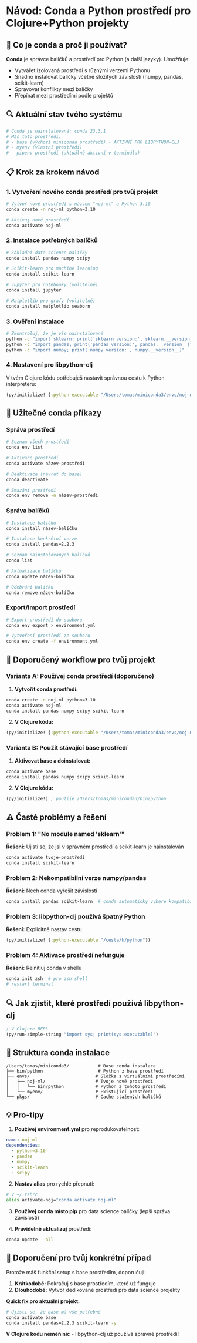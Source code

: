 # Návod: Conda a Python prostředí pro Clojure+Python projekty

## 🎯 Co je conda a proč ji používat?

**Conda** je správce balíčků a prostředí pro Python (a další jazyky). Umožňuje:
- Vytvářet izolovaná prostředí s různými verzemi Pythonu
- Snadno instalovat balíčky včetně složitých závislostí (numpy, pandas, scikit-learn)
- Spravovat konflikty mezi balíčky
- Přepínat mezi prostředími podle projektů

## 🔍 Aktuální stav tvého systému

```bash
# Conda je nainstalovaná: conda 23.3.1
# Máš tato prostředí:
# - base (výchozí miniconda prostředí) - AKTIVNÍ PRO LIBPYTHON-CLJ
# - myenv (vlastní prostředí)
# - pipenv prostředí (aktuálně aktivní v terminálu)
```

## 📋 Krok za krokem návod

### 1. Vytvoření nového conda prostředí pro tvůj projekt

```bash
# Vytvoř nové prostředí s názvem "noj-ml" a Python 3.10
conda create -n noj-ml python=3.10

# Aktivuj nové prostředí
conda activate noj-ml
```

### 2. Instalace potřebných balíčků

```bash
# Základní data science balíčky
conda install pandas numpy scipy

# Scikit-learn pro machine learning
conda install scikit-learn

# Jupyter pro notebooky (volitelné)
conda install jupyter

# Matplotlib pro grafy (volitelné)
conda install matplotlib seaborn
```

### 3. Ověření instalace

```bash
# Zkontroluj, že je vše nainstalované
python -c "import sklearn; print('sklearn version:', sklearn.__version__)"
python -c "import pandas; print('pandas version:', pandas.__version__)"
python -c "import numpy; print('numpy version:', numpy.__version__)"
```

### 4. Nastavení pro libpython-clj

V tvém Clojure kódu potřebuješ nastavit správnou cestu k Python interpreteru:

```clojure
(py/initialize! {:python-executable "/Users/tomas/miniconda3/envs/noj-ml/bin/python"})
```

## 🔧 Užitečné conda příkazy

### Správa prostředí
```bash
# Seznam všech prostředí
conda env list

# Aktivace prostředí
conda activate název-prostředí

# Deaktivace (návrat do base)
conda deactivate

# Smazání prostředí
conda env remove -n název-prostředí
```

### Správa balíčků
```bash
# Instalace balíčku
conda install název-balíčku

# Instalace konkrétní verze
conda install pandas=2.2.3

# Seznam nainstalovaných balíčků
conda list

# Aktualizace balíčku
conda update název-balíčku

# Odebrání balíčku
conda remove název-balíčku
```

### Export/Import prostředí
```bash
# Export prostředí do souboru
conda env export > environment.yml

# Vytvoření prostředí ze souboru
conda env create -f environment.yml
```

## 🚀 Doporučený workflow pro tvůj projekt

### Varianta A: Používej conda prostředí (doporučeno)

1. **Vytvořit conda prostředí:**
```bash
conda create -n noj-ml python=3.10
conda activate noj-ml
conda install pandas numpy scipy scikit-learn
```

2. **V Clojure kódu:**
```clojure
(py/initialize! {:python-executable "/Users/tomas/miniconda3/envs/noj-ml/bin/python"})
```

### Varianta B: Použít stávající base prostředí

1. **Aktivovat base a doinstalovat:**
```bash
conda activate base
conda install pandas numpy scipy scikit-learn
```

2. **V Clojure kódu:**
```clojure
(py/initialize!) ; použije /Users/tomas/miniconda3/bin/python
```

## ⚠️ Časté problémy a řešení

### Problem 1: "No module named 'sklearn'"
**Řešení:** Ujisti se, že jsi v správném prostředí a scikit-learn je nainstalován
```bash
conda activate tvoje-prostředí
conda install scikit-learn
```

### Problem 2: Nekompatibilní verze numpy/pandas
**Řešení:** Nech conda vyřešit závislosti
```bash
conda install pandas scikit-learn  # conda automaticky vybere kompatibilní verze
```

### Problem 3: libpython-clj používá špatný Python
**Řešení:** Explicitně nastav cestu
```clojure
(py/initialize! {:python-executable "/cesta/k/python"})
```

### Problem 4: Aktivace prostředí nefunguje
**Řešení:** Reinitiuj conda v shellu
```bash
conda init zsh  # pro zsh shell
# restart terminal
```

## 🔍 Jak zjistit, které prostředí používá libpython-clj

```clojure
; V Clojure REPL
(py/run-simple-string "import sys; print(sys.executable)")
```

## 📁 Struktura conda instalace

```
/Users/tomas/miniconda3/           # Base conda instalace
├── bin/python                     # Python z base prostředí
├── envs/                         # Složka s virtuálními prostředími
│   ├── noj-ml/                   # Tvoje nové prostředí
│   │   └── bin/python            # Python z tohoto prostředí
│   └── myenv/                    # Existující prostředí
└── pkgs/                         # Cache stažených balíčků
```

## 💡 Pro-tipy

1. **Používej environment.yml** pro reprodukovatelnost:
```yaml
name: noj-ml
dependencies:
  - python=3.10
  - pandas
  - numpy
  - scikit-learn
  - scipy
```

2. **Nastav alias** pro rychlé přepnutí:
```bash
# V ~/.zshrc
alias activate-noj="conda activate noj-ml"
```

3. **Používej conda místo pip** pro data science balíčky (lepší správa závislostí)

4. **Pravidelně aktualizuj** prostředí:
```bash
conda update --all
```

## 🎯 Doporučení pro tvůj konkrétní případ

Protože máš funkční setup s base prostředím, doporučuji:

1. **Krátkodobě:** Pokračuj s base prostředím, které už funguje
2. **Dlouhodobě:** Vytvoř dedikované prostředí pro data science projekty

**Quick fix pro aktuální projekt:**
```bash
# Ujisti se, že base má vše potřebné
conda activate base
conda install pandas=2.2.3 scikit-learn -y
```

**V Clojure kódu neměň nic** - libpython-clj už používá správné prostředí!
